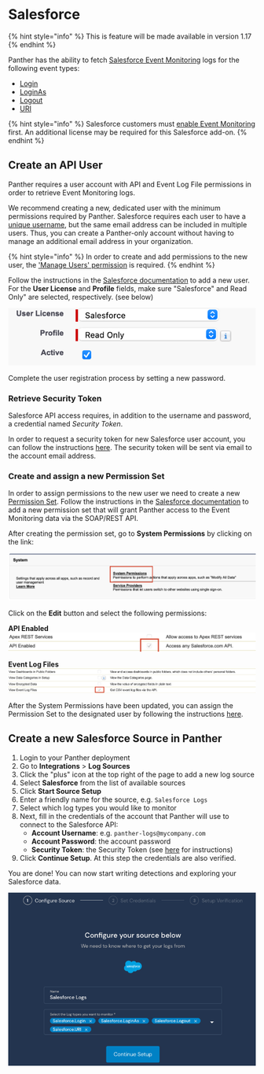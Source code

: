 # Salesforce

{% hint style="info" %}
This is feature will be made available in version 1.17
{% endhint %}

Panther has the ability to fetch [Salesforce Event Monitoring](https://trailhead.salesforce.com/content/learn/modules/event_monitoring/event_monitoring_intro) logs for the following event types:

* [Login](https://developer.salesforce.com/docs/atlas.en-us.api.meta/api/sforce_api_objects_eventlogfile_login.htm)
* [LoginAs](https://developer.salesforce.com/docs/atlas.en-us.api.meta/api/sforce_api_objects_eventlogfile_loginas.htm)
* [Logout](https://developer.salesforce.com/docs/atlas.en-us.api.meta/api/sforce_api_objects_eventlogfile_logout.htm)
* [URI](https://developer.salesforce.com/docs/atlas.en-us.api.meta/api/sforce_api_objects_eventlogfile_uri.htm)

{% hint style="info" %}
Salesforce customers must [enable Event Monitoring](https://help.salesforce.com/articleView?id=000339868&type=1&mode=1) first. An additional license may be required for this Salesforce add-on.
{% endhint %}

## Create an API User

Panther requires a user account with API and Event Log File permissions in order to retrieve Event Monitoring logs.

We recommend creating a new, dedicated user with the minimum permissions required by Panther. Salesforce requires each user to have a [unique username](https://help.salesforce.com/articleView?id=sf.basics_intro_usernames_passwords.htm&type=5), but the same email address can be included in multiple users. Thus, you can create a Panther-only account without having to manage an additional email address in your organization.

{% hint style="info" %}
In order to create and add permissions to the new user, the ['Manage Users' permission](https://help.salesforce.com/articleView?id=000324398&type=1&mode=1) is required.
{% endhint %}

Follow the instructions in the [Salesforce documentation](https://help.salesforce.com/articleView?id=sf.adding_new_users.htm&type=5) to add a new user. For the **User License** and **Profile** fields, make sure "Salesforce" and Read Only" are selected, respectively. \(see below\)

![User License and Profile](../../.gitbook/assets/create-user-profile.png)

Complete the user registration process by setting a new password.

### Retrieve Security Token <a id="retrieve-security-token"></a>

Salesforce API access requires, in addition to the username and password, a credential named _Security Token_.

In order to request a security token for new Salesforce user account, you can follow the instructions [here](https://help.salesforce.com/articleView?id=sf.user_security_token.htm&type=5). The security token will be sent via email to the account email address.

### Create and assign a new Permission Set

In order to assign permissions to the new user we need to create a new [Permission Set](https://help.salesforce.com/articleView?id=perm_sets_overview.htm&type=5). Follow the instructions in the [Salesforce documentation](https://help.salesforce.com/articleView?id=sf.perm_sets_create.htm&type=5) to add a new permission set that will grant Panther access to the Event Monitoring data via the SOAP/REST API.

After creating the permission set, go to **System Permissions** by clicking on the link:

![System Permissions Link](../../.gitbook/assets/system-permissions.png)

Click on the **Edit** button and select the following permissions:

**API Enabled** ![API Enabled](../../.gitbook/assets/api-enabled-permission.png)

**Event Log Files** ![Event Log Files](../../.gitbook/assets/view-event-log-files-permission.png)

After the System Permissions have been updated, you can assign the Permission Set to the designated user by following the instructions [here](https://developer.salesforce.com/docs/atlas.en-us.securityImplGuide.meta/securityImplGuide/perm_sets_assigning.htm).

## Create a new Salesforce Source in Panther

1. Login to your Panther deployment
2. Go to **Integrations** &gt; **Log Sources**
3. Click the "plus" icon at the top right of the page to add a new log source
4. Select **Salesforce** from the list of available sources
5. Click **Start Source Setup**
6. Enter a friendly name for the source, e.g. `Salesforce Logs`
7. Select which log types you would like to monitor
8. Next, fill in the credentials of the account that Panther will use to connect to the Salesforce API:
   * **Account Username**: e.g. `panther-logs@mycompany.com`
   * **Account Password**: the account password
   * **Security Token**: the Security Token \(see [here](salesforce.md#retrieve-security-token) for instructions\)
9. Click **Continue Setup**. At this step the credentials are also verified.

You are done! You can now start writing detections and exploring your Salesforce data.

![New Salesforce Log Source](../../.gitbook/assets/add-new-log-source.png)

